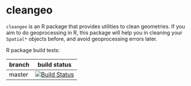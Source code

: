 cleangeo
========

``cleangeo`` is an R package that provides utilities to clean geometries. If you aim to do geoprocessing in R, this package will help you in cleaning your ``Spatial*`` objects before, and avoid geoprocessing errors later.

R package build tests:

branch | build status
-------|-------------
master | [![Build Status](https://travis-ci.org/eblondel/cleangeo.svg?branch=master)](https://travis-ci.org/eblondel/cleangeo.svg?branch=master)
